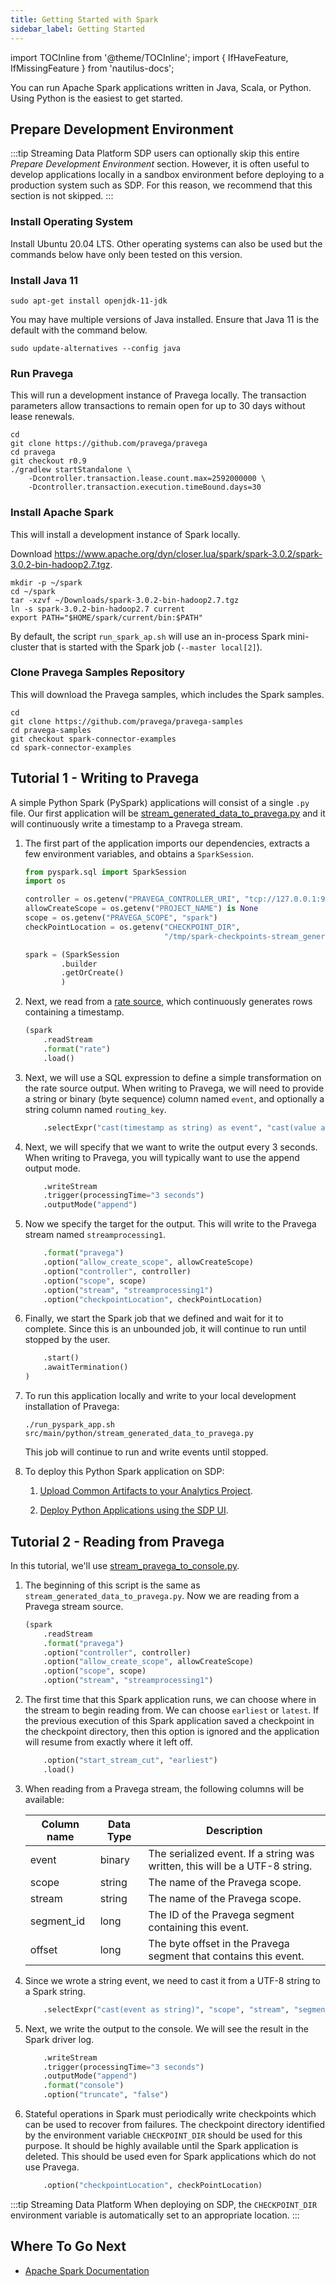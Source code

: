 ```yaml
---
title: Getting Started with Spark
sidebar_label: Getting Started
---
```


<!--
Copyright (c) Dell Inc., or its subsidiaries. All Rights Reserved.

Licensed under the Apache License, Version 2.0 (the "License");
you may not use this file except in compliance with the License.
You may obtain a copy of the License at

    http://www.apache.org/licenses/LICENSE-2.0
-->

import TOCInline from '@theme/TOCInline';
import { IfHaveFeature, IfMissingFeature } from 'nautilus-docs';

<TOCInline toc={toc} />

You can run Apache Spark applications written in Java, Scala, or Python. Using Python is the easiest to get started.

## Prepare Development Environment

<IfHaveFeature feature="nautilus">

:::tip Streaming Data Platform
SDP users can optionally skip this entire *Prepare Development Environment* section. However, it is often useful to develop applications locally in a sandbox environment before deploying to a production system such as SDP. For this reason, we recommend that this section is not skipped.
:::

</IfHaveFeature>

### Install Operating System

Install Ubuntu 20.04 LTS. Other operating systems can also be used but the commands below have only been tested
on this version.

### Install Java 11

```shell
sudo apt-get install openjdk-11-jdk
```

You may have multiple versions of Java installed. Ensure that Java 11 is the default with the command below.

```shell
sudo update-alternatives --config java
```

### Run Pravega

This will run a development instance of Pravega locally. The transaction parameters allow transactions to remain open for up to 30 days without lease renewals.

```shell
cd
git clone https://github.com/pravega/pravega
cd pravega
git checkout r0.9
./gradlew startStandalone \
    -Dcontroller.transaction.lease.count.max=2592000000 \
    -Dcontroller.transaction.execution.timeBound.days=30
```

### Install Apache Spark

This will install a development instance of Spark locally.

Download https://www.apache.org/dyn/closer.lua/spark/spark-3.0.2/spark-3.0.2-bin-hadoop2.7.tgz.

```shell
mkdir -p ~/spark
cd ~/spark
tar -xzvf ~/Downloads/spark-3.0.2-bin-hadoop2.7.tgz
ln -s spark-3.0.2-bin-hadoop2.7 current
export PATH="$HOME/spark/current/bin:$PATH"
```

By default, the script `run_spark_ap.sh` will use an in-process Spark mini-cluster
that is started with the Spark job (`--master local[2]`).

### Clone Pravega Samples Repository

This will download the Pravega samples, which includes the Spark samples.

```shell
cd
git clone https://github.com/pravega/pravega-samples
cd pravega-samples
git checkout spark-connector-examples
cd spark-connector-examples
```

## Tutorial 1 - Writing to Pravega

A simple Python Spark (PySpark) applications will consist of a single `.py` file. Our first application will be [stream_generated_data_to_pravega.py](https://github.com/pravega/pravega-samples/blob/spark-connector-examples/spark-connector-examples/src/main/python/stream_generated_data_to_pravega.py) and it will continuously write a timestamp to a Pravega stream.

1. The first part of the application imports our dependencies, extracts a few environment variables, and obtains a `SparkSession`.

    ```python title="stream_generated_data_to_pravega.py"
    from pyspark.sql import SparkSession
    import os

    controller = os.getenv("PRAVEGA_CONTROLLER_URI", "tcp://127.0.0.1:9090")
    allowCreateScope = os.getenv("PROJECT_NAME") is None
    scope = os.getenv("PRAVEGA_SCOPE", "spark")
    checkPointLocation = os.getenv("CHECKPOINT_DIR",
                                   "/tmp/spark-checkpoints-stream_generated_data_to_pravega")

    spark = (SparkSession
            .builder
            .getOrCreate()
            )
    ```

2. Next, we read from a [rate source](https://spark.apache.org/docs/latest/structured-streaming-programming-guide.html#creating-streaming-dataframes-and-streaming-datasets), which continuously generates rows containing a timestamp.

    ```python
    (spark
        .readStream
        .format("rate")
        .load()
    ```

3. Next, we will use a SQL expression to define a simple transformation on the rate source output. When writing to Pravega, we will need to provide a string or binary (byte sequence) column named `event`, and optionally a string column named `routing_key`.

    ```python
        .selectExpr("cast(timestamp as string) as event", "cast(value as string) as routing_key")
    ```

4. Next, we will specify that we want to write the output every 3 seconds. When writing to Pravega, you will typically want to use the append output mode.

    ```python
        .writeStream
        .trigger(processingTime="3 seconds")
        .outputMode("append")
    ```

5. Now we specify the target for the output. This will write to the Pravega stream named `streamprocessing1`.

    ```python
        .format("pravega")
        .option("allow_create_scope", allowCreateScope)
        .option("controller", controller)
        .option("scope", scope)
        .option("stream", "streamprocessing1")
        .option("checkpointLocation", checkPointLocation)
    ```

6. Finally, we start the Spark job that we defined and wait for it to complete. Since this is an unbounded job, it will continue to run until stopped by the user.

    ```python title="stream_generated_data_to_pravega.py"
        .start()
        .awaitTermination()
    )
    ```

7. To run this application locally and write to your local development installation of Pravega:

    ```shell
    ./run_pyspark_app.sh src/main/python/stream_generated_data_to_pravega.py
    ```

   This job will continue to run and write events until stopped.

<IfHaveFeature feature="nautilus">

8. To deploy this Python Spark application on SDP:

   1. [Upload Common Artifacts to your Analytics Project](../sdp/analytics/spark/deploying#upload-common-artifacts-to-your-analytics-project).

   2. [Deploy Python Applications using the SDP UI](../sdp/analytics/spark/deploying#deploying-python-applications-using-the-sdp-ui).

</IfHaveFeature>

## Tutorial 2 - Reading from Pravega

In this tutorial, we'll use [stream_pravega_to_console.py](https://github.com/pravega/pravega-samples/blob/spark-connector-examples/spark-connector-examples/src/main/python/stream_pravega_to_console.py).

1. The beginning of this script is the same as `stream_generated_data_to_pravega.py`. Now we are reading from a Pravega stream source.

    ```python title="stream_pravega_to_console.py"
    (spark
        .readStream
        .format("pravega")
        .option("controller", controller)
        .option("allow_create_scope", allowCreateScope)
        .option("scope", scope)
        .option("stream", "streamprocessing1")
    ```

2. The first time that this Spark application runs, we can choose where in the stream to begin reading from. We can choose `earliest` or `latest`. If the previous execution of this Spark application saved a checkpoint in the checkpoint directory, then this option is ignored and the application will resume from exactly where it left off.

    ```python
        .option("start_stream_cut", "earliest")
        .load()
    ```

3. When reading from a Pravega stream, the following columns will be available:

    Column name | Data Type | Description
    ------------|-----------|----------------------------------------------------------------------------
    event       | binary    | The serialized event. If a string was written, this will be a UTF-8 string.
    scope       | string    | The name of the Pravega scope.
    stream      | string    | The name of the Pravega scope.
    segment_id  | long      | The ID of the Pravega segment containing this event.
    offset      | long      | The byte offset in the Pravega segment that contains this event.

4. Since we wrote a string event, we need to cast it from a UTF-8 string to a Spark string.

    ```python
        .selectExpr("cast(event as string)", "scope", "stream", "segment_id", "offset")
    ```

5. Next, we write the output to the console. We will see the result in the Spark driver log.

    ```python
        .writeStream
        .trigger(processingTime="3 seconds")
        .outputMode("append")
        .format("console")
        .option("truncate", "false")
    ```

6. Stateful operations in Spark must periodically write checkpoints which can be used to recover from failures. The checkpoint directory identified by the environment variable `CHECKPOINT_DIR` should be used for this purpose. It should be highly available until the Spark application is deleted. This should be used even for Spark applications which do not use Pravega.

    ```python
        .option("checkpointLocation", checkPointLocation)
    ```

<IfHaveFeature feature="nautilus">

:::tip Streaming Data Platform
When deploying on SDP, the `CHECKPOINT_DIR` environment variable is automatically set to an appropriate location.
:::

</IfHaveFeature>

## Where To Go Next

- [Apache Spark Documentation](https://spark.apache.org/docs/latest/index.html)
